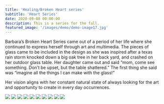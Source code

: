 ```yaml
---
title: 'Healing/Broken Heart series'
subtitle: 'Heart Series'
date: 2020-09-08 00:00:00
description: This is a series for the fall.
featured_image: '/images/demo/demo-image17.jpg'
---
```



Barbara’s Broken Heart Series came out of a period of her life where she continued to express herself through art and multimedia. The pieces of glass came to be included in the design as she was inspired after a texas rain storm knocked down a big oak tree in her back yard, and crashed on her outdoor glass table. Her daughter came out and said “mom, come see something. Don’t be upset, but the table shattered.” The first thing she said was “imagine all the things I can make with the glass!” 

Her vision aligns with her constant natural state of always looking for the art and opportunity to create in every day occurrences.


<div class="gallery" data-columns="3">
	<img src="/images/demo/fire.jpg">
	<img src="/images/demo/green.jpg">
	<img src="/images/demo/ice.jpg">
	<img src="/images/demo/healing_portrait.jpg">
	<img src="/images/demo/landscape2_heart.jpg">
	<img src="/images/demo/tortured_heart.jpg">
	<img src="/images/demo/landscape_heart.jpg">
	<img src="/images/demo/bikeheart.jpg">
	<img src="/images/demo/dripheart.jpg">
	<img src="/images/demo/blue_heart.jpg">
</div>